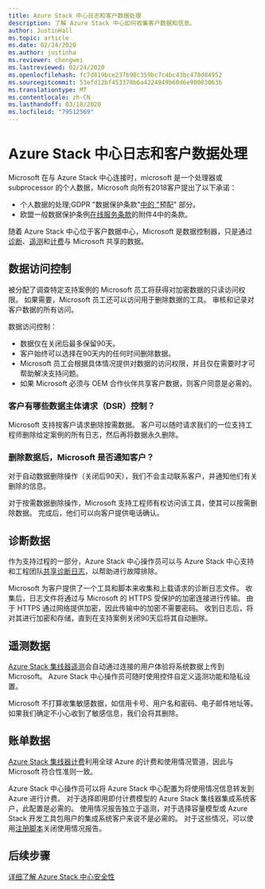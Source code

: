 ```yaml
---
title: Azure Stack 中心日志和客户数据处理
description: 了解 Azure Stack 中心如何收集客户数据和信息。
author: JustinHall
ms.topic: article
ms.date: 02/24/2020
ms.author: justinha
ms.reviewer: chengwei
ms.lastreviewed: 02/24/2020
ms.openlocfilehash: fc7d819bce237b98c359bc7c4bc43bc478d84952
ms.sourcegitcommit: 53efd12bf453378b6a4224949b60d6e90003063b
ms.translationtype: MT
ms.contentlocale: zh-CN
ms.lasthandoff: 03/18/2020
ms.locfileid: "79512569"
---
```

# <a name="azure-stack-hub-log-and-customer-data-handling"></a>Azure Stack 中心日志和客户数据处理 

Microsoft 在与 Azure Stack 中心连接时，microsoft 是一个处理器或 subprocessor 的个人数据，Microsoft 向所有2018客户提出了以下承诺：

- 个人数据的处理;GDPR "数据保护条款"[中的 "](http://www.microsoftvolumelicensing.com/DocumentSearch.aspx?Mode=3&DocumentTypeId=31)预配" 部分。
- 欧盟一般数据保护条例[在线服务条款](http://www.microsoftvolumelicensing.com/DocumentSearch.aspx?Mode=3&DocumentTypeId=31)的附件4中的条款。

随着 Azure Stack 中心位于客户数据中心，Microsoft 是数据控制器，只是通过[诊断](azure-stack-diagnostic-log-collection-overview-tzl.md)、[遥测](azure-stack-telemetry.md)和[计费](azure-stack-usage-reporting.md)与 Microsoft 共享的数据。  

## <a name="data-access-controls"></a>数据访问控制 
被分配了调查特定支持案例的 Microsoft 员工将获得对加密数据的只读访问权限。 如果需要，Microsoft 员工还可以访问用于删除数据的工具。 审核和记录对客户数据的所有访问。  

数据访问控制：
- 数据仅在关闭后最多保留90天。
- 客户始终可以选择在90天内的任何时间删除数据。
- Microsoft 员工会根据具体情况提供对数据的访问权限，并且仅在需要时才可帮助解决支持问题。
- 如果 Microsoft 必须与 OEM 合作伙伴共享客户数据，则客户同意是必需的。  

### <a name="what-data-subject-requests-dsr-controls-do-customers-have"></a>客户有哪些数据主体请求（DSR）控制？
Microsoft 支持按客户请求删除按需数据。 客户可以随时请求我们的一位支持工程师删除给定案例的所有日志，然后再将数据永久删除。  

### <a name="does-microsoft-notify-customers-when-the-data-is-deleted"></a>删除数据后，Microsoft 是否通知客户？
对于自动数据删除操作（关闭后90天），我们不会主动联系客户，并通知他们有关删除的信息。

对于按需数据删除操作，Microsoft 支持工程师有权访问该工具，使其可以按需删除数据。 完成后，他们可以向客户提供电话确认。

## <a name="diagnostic-data"></a>诊断数据
作为支持过程的一部分，Azure Stack 中心操作员可以与 Azure Stack 中心支持和工程团队[共享诊断日志](azure-stack-diagnostic-log-collection-overview-tzl.md)，以帮助进行故障排除。

Microsoft 为客户提供了一个工具和脚本来收集和上载请求的诊断日志文件。 收集后，日志文件将通过与 Microsoft 的 HTTPS 受保护的加密连接进行传输。 由于 HTTPS 通过网络提供加密，因此传输中的加密不需要密码。 收到日志后，将对其进行加密和存储，直到在支持案例关闭90天后将其自动删除。

## <a name="telemetry-data"></a>遥测数据
[Azure Stack 集线器遥测](azure-stack-telemetry.md)会自动通过连接的用户体验将系统数据上传到 Microsoft。 Azure Stack 中心操作员可随时使用控件自定义遥测功能和隐私设置。

Microsoft 不打算收集敏感数据，如信用卡号、用户名和密码、电子邮件地址等。 如果我们确定不小心收到了敏感信息，我们会将其删除。

## <a name="billing-data"></a>账单数据
[Azure Stack 集线器计费](azure-stack-usage-reporting.md)利用全球 Azure 的计费和使用情况管道，因此与 Microsoft 符合性准则一致。

Azure Stack 中心操作员可以将 Azure Stack 中心配置为将使用情况信息转发到 Azure 进行计费。 对于选择即用即付计费模型的 Azure Stack 集线器集成系统客户，此配置是必需的。 使用情况报告独立于遥测，对于选择容量模型或 Azure Stack 开发工具包用户的集成系统客户来说不是必需的。 对于这些情况，可以使用[注册脚本](azure-stack-usage-reporting.md)关闭使用情况报告。


## <a name="next-steps"></a>后续步骤 
[详细了解 Azure Stack 中心安全性](azure-stack-security-foundations.md) 
